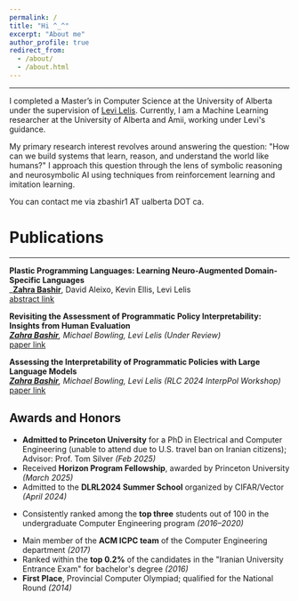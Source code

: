 ```yaml
---
permalink: /
title: "Hi ^_^"
excerpt: "About me"
author_profile: true
redirect_from:
  - /about/
  - /about.html
---
```


---

I completed a Master’s in Computer Science at the University of Alberta under the supervision of [Levi Lelis](https://webdocs.cs.ualberta.ca/~santanad/). Currently, I am a Machine Learning researcher at the University of Alberta and Amii, working under Levi's guidance.

My primary research interest revolves around answering the question: "How can we build systems that learn, reason, and understand the world like humans?" I approach this question through the lens of symbolic reasoning and neurosymbolic AI using techniques from reinforcement learning and imitation learning.

You can contact me via zbashir1 AT ualberta DOT ca.

<!-- My primary research interest revolves around answering the question: "How can we build systems that learn, reason, and understand the world like humans?" I approach this question through the lens of symbolic reasoning and neurosymbolic AI using techniques from reinforcement learning and imitation learning.
 -->

# Publications

---

**Plastic Programming Languages: Learning Neuro-Augmented Domain-Specific Languages**\
\_<ins>**Zahra Bashir**</ins>, David Aleixo, Kevin Ellis, Levi Lelis \
[abstract link](https://zahraabashir.github.io/abstract.pdf)

**Revisiting the Assessment of Programmatic Policy Interpretability: Insights from Human Evaluation**\
_<ins>**Zahra Bashir**</ins>, Michael Bowling, Levi Lelis (Under Review)_\
[paper link](https://zahraabashir.github.io/paper.pdf)

<!-- [paper link](https://www.researchgate.net/publication/386080072_Revisiting_The_Assessment_Of_Programmatic_Policy_Interpretability_Insights_From_Human_Evaluation)-->

**Assessing the Interpretability of Programmatic Policies with Large Language Models**\
_<ins>**Zahra Bashir**</ins>, Michael Bowling, Levi Lelis (RLC 2024 InterpPol Workshop)_\
[paper link](https://arxiv.org/abs/2311.06979)

## Awards and Honors

- **Admitted to Princeton University** for a PhD in Electrical and Computer Engineering (unable to attend due to U.S. travel ban on Iranian citizens); Advisor: Prof. Tom Silver _(Feb 2025)_
- Received **Horizon Program Fellowship**, awarded by Princeton University _(March 2025)_
- Admitted to the **DLRL2024 Summer School** organized by CIFAR/Vector _(April 2024)_
<!-- - Consistently ranked **top three** among 100 students throughout my bachelor's program _(2016–2020)_ -->
- Consistently ranked among the **top three** students out of 100 in the undergraduate Computer Engineering program _(2016–2020)_
<!-- - Received **Best Teaching Assistant Award** based on student evaluations _(2019)_ -->
- Main member of the **ACM ICPC team** of the Computer Engineering department _(2017)_
- Ranked within the **top 0.2%** of the candidates in the "Iranian University Entrance Exam" for bachelor's degree _(2016)_
- **First Place**, Provincial Computer Olympiad; qualified for the National Round _(2014)_
